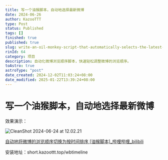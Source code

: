 ```yaml
---
title: 写一个油猴脚本，自动地选择最新微博
date: 2024-06-26
author: KazooTTT
type: Post
status: Published
tags: []
finished: true
published: true
slug: write-an-oil-monkey-script-that-automatically-selects-the-latest-tweets
rinId: 64
category: 项目
description: 自动化微博浏览顺序脚本，快速轻松调整微博的浏览顺序。
toAstro: true
astroType: "post"
date_created: 2024-12-02T11:03:24+08:00
date_modified: 2025-01-22T13:39:24+08:00
---
```


# 写一个油猴脚本，自动地选择最新微博

效果演示：

![CleanShot 2024-06-24 at 12.02.21](https://pictures.kazoottt.top/2024/06/20240626-7c865e7ad92efd6f2b352c7e25066eb9.gif)

[自动地将微博的浏览顺序切换为按时间排序 \[油猴脚本\]\_哔哩哔哩\_bilibili](https://www.bilibili.com/video/BV1ji37eaEF8/?vd_source=2fb17edde94db73875894dd00309c394)

安装地址：short.kazoottt.top/wbtimeline
